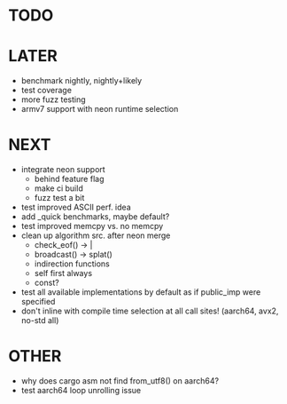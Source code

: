 # TODO

# LATER
* benchmark nightly, nightly+likely
* test coverage
* more fuzz testing
* armv7 support with neon runtime selection

# NEXT
* integrate neon support
  * behind feature flag
  * make ci build
  * fuzz test a bit
* test improved ASCII perf. idea
* add _quick benchmarks, maybe default?
* test improved memcpy vs. no memcpy
* clean up algorithm src. after neon merge
  * check_eof() -> |
  * broadcast() -> splat()
  * indirection functions
  * self first always
  * const?
* test all available implementations by default as if public_imp were specified
* don't inline with compile time selection at all call sites! (aarch64, avx2, no-std all)

# OTHER
* why does cargo asm not find from_utf8() on aarch64?
* test aarch64 loop unrolling issue